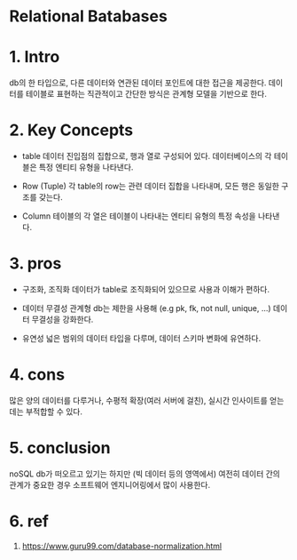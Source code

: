 # Relational Batabases

# 
# 1. Intro
db의 한 타입으로, 다른 데이터와 연관된 데이터 포인트에 대한 접근을 제공한다.
데이터를 테이블로 표현하는 직관적이고 간단한 방식은 관계형 모델을 기반으로 한다.

#
# 2. Key Concepts
- table 
데이터 진입점의 집합으로, 행과 열로 구성되어 있다. 
데이터베이스의 각 테이블은 특정 엔티티 유형을 나타낸다.

- Row (Tuple)
각 table의 row는 관련 데이터 집합을 나타내며, 모든 행은 동일한 구조를 갖는다.

- Column
테이블의 각 열은 테이블이 나타내는 엔티티 유형의 특정 속성을 나타낸다.

#
# 3. pros
- 구조화, 조직화
데이터가 table로 조직화되어 있으므로 사용과 이해가 편하다.

- 데이터 무결성
관계형 db는 제한을 사용해 (e.g pk, fk, not null, unique, ...)
데이터 무결성을 강화한다.

- 유연성
넓은 범위의 데이터 타입을 다루며, 데이터 스키마 변화에 유연하다.

#
# 4. cons
많은 양의 데이터를 다루거나, 수평적 확장(여러 서버에 걸친), 실시간 인사이트를 얻는데는 부적합할 수 있다.

#
# 5. conclusion
noSQL db가 떠오르고 있기는 하지만 (빅 데이터 등의 영역에서) 여전히 데이터 간의 관계가 중요한 경우
소프트웨어 엔지니어링에서 많이 사용한다. 

#
# 6. ref
1. https://www.guru99.com/database-normalization.html